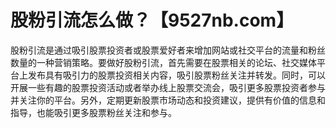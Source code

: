 # 股粉引流怎么做？【9527nb.com】

股粉引流是通过吸引股票投资者或股票爱好者来增加网站或社交平台的流量和粉丝数量的一种营销策略。要做好股粉引流，首先需要在股票相关的论坛、社交媒体平台上发布具有吸引力的股票投资相关内容，吸引股票粉丝关注并转发。同时，可以开展一些有趣的股票投资活动或者举办线上股票交流会，吸引更多股票投资者参与并关注你的平台。另外，定期更新股票市场动态和投资建议，提供有价值的信息和指导，也能吸引更多股票粉丝关注和参与。
